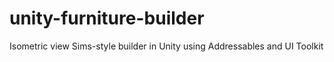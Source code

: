 # unity-furniture-builder
Isometric view Sims-style builder in Unity using Addressables and UI Toolkit
